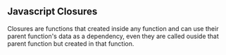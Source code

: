 ## Javascript Closures

Closures are functions that created inside any function and can use their parent function's data as a dependency, even they are called ouside that parent function but created in that function.